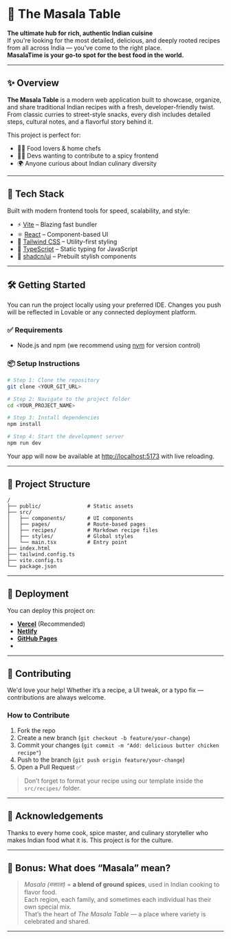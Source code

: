 # 🍛 The Masala Table

**The ultimate hub for rich, authentic Indian cuisine**  
If you're looking for the most detailed, delicious, and deeply rooted recipes from all across India — you've come to the right place.  
**MasalaTime is your go-to spot for the best food in the world.**

---

## ✨ Overview

**The Masala Table** is a modern web application built to showcase, organize, and share traditional Indian recipes with a fresh, developer-friendly twist. From classic curries to street-style snacks, every dish includes detailed steps, cultural notes, and a flavorful story behind it.

This project is perfect for:
- 🧑‍🍳 Food lovers & home chefs
- 🧑‍💻 Devs wanting to contribute to a spicy frontend
- 🌍 Anyone curious about Indian culinary diversity

---

## 🔧 Tech Stack

Built with modern frontend tools for speed, scalability, and style:

- ⚡ [Vite](https://vitejs.dev/) – Blazing fast bundler
- ⚛️ [React](https://react.dev/) – Component-based UI
- 💅 [Tailwind CSS](https://tailwindcss.com/) – Utility-first styling
- 🧠 [TypeScript](https://www.typescriptlang.org/) – Static typing for JavaScript
- 🎨 [shadcn/ui](https://ui.shadcn.com/) – Prebuilt stylish components

---

## 🛠️ Getting Started

You can run the project locally using your preferred IDE. Changes you push will be reflected in Lovable or any connected deployment platform.

### ✅ Requirements

- Node.js and npm (we recommend using [nvm](https://github.com/nvm-sh/nvm) for version control)

### 📦 Setup Instructions

```bash
# Step 1: Clone the repository
git clone <YOUR_GIT_URL>

# Step 2: Navigate to the project folder
cd <YOUR_PROJECT_NAME>

# Step 3: Install dependencies
npm install

# Step 4: Start the development server
npm run dev
```

Your app will now be available at [http://localhost:5173](http://localhost:5173) with live reloading.

---

## 📁 Project Structure

```
/
├── public/               # Static assets
├── src/
│   ├── components/       # UI components
│   ├── pages/            # Route-based pages
│   ├── recipes/          # Markdown recipe files
│   ├── styles/           # Global styles
│   └── main.tsx          # Entry point
├── index.html
├── tailwind.config.ts
├── vite.config.ts
└── package.json
```

---

## 🚀 Deployment

You can deploy this project on:

- [**Vercel**](https://vercel.com) (Recommended)
- [**Netlify**](https://netlify.com)
- [**GitHub Pages**](https://pages.github.com)
- 
---

## 🍴 Contributing

We'd love your help! Whether it’s a recipe, a UI tweak, or a typo fix — contributions are always welcome.

### How to Contribute

1. Fork the repo
2. Create a new branch (`git checkout -b feature/your-change`)
3. Commit your changes (`git commit -m "Add: delicious butter chicken recipe"`)
4. Push to the branch (`git push origin feature/your-change`)
5. Open a Pull Request ✅

> Don’t forget to format your recipe using our template inside the `src/recipes/` folder.

---

## 🙏 Acknowledgements

Thanks to every home cook, spice master, and culinary storyteller who makes Indian food what it is. This project is for the culture.

---

## 🧂 Bonus: What does “Masala” mean?

> *Masala (मसाला)* = **a blend of ground spices**, used in Indian cooking to flavor food.  
> Each region, each family, and sometimes each individual has their own special mix.  
> That’s the heart of *The Masala Table* — a place where variety is celebrated and shared.

---
